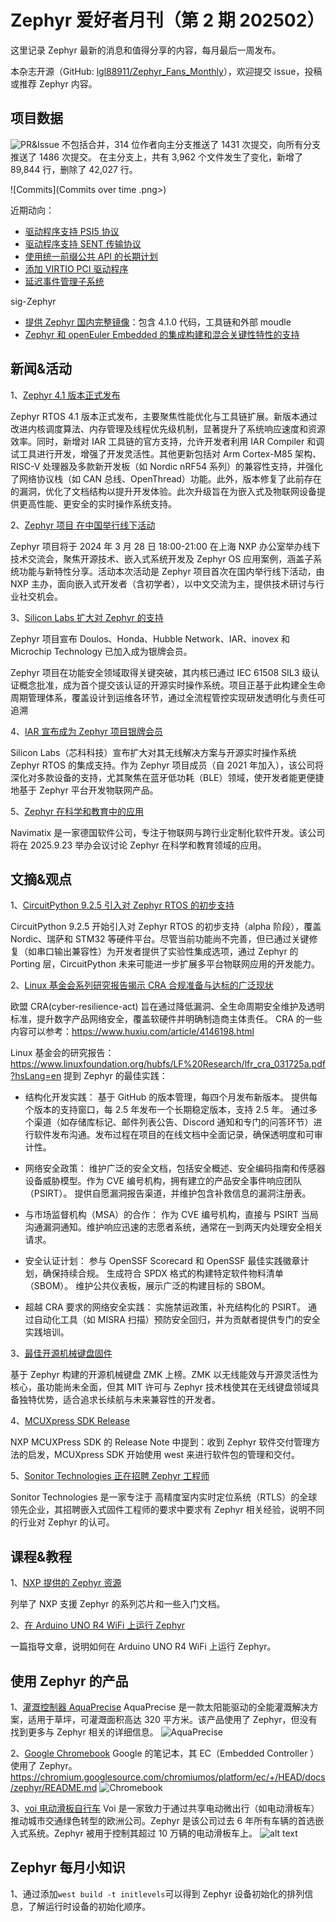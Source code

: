 # Zephyr 爱好者月刊（第 2 期 202502）

这里记录 Zephyr 最新的消息和值得分享的内容，每月最后一周发布。

本杂志开源（GitHub: [lgl88911/Zephyr_Fans_Monthly](https://github.com/lgl88911/Zephyr_Fans_Monthly)），欢迎提交 issue，投稿或推荐 Zephyr 内容。

## 项目数据

![PR&Issue](pr_issue.png)
不包括合并，314 位作者向主分支推送了 1431 次提交，向所有分支推送了 1486 次提交。
在主分支上，共有 3,962 个文件发生了变化，新增了 89,844 行，删除了 42,027 行。

![Commits](Commits over time .png>)

近期动向：
- [驱动程序支持 PSI5 协议](https://github.com/zephyrproject-rtos/zephyr/issues/83982)
- [驱动程序支持 SENT 传输协议](https://github.com/zephyrproject-rtos/zephyr/issues/83983)
- [使用统一前缀公共 API 的长期计划](https://github.com/zephyrproject-rtos/zephyr/issues/64627)
- [添加 VIRTIO PCI 驱动程序](https://github.com/zephyrproject-rtos/zephyr/pull/83892)
- [延迟事件管理子系统](https://github.com/zephyrproject-rtos/zephyr/pull/83592)

sig-Zephyr
- [提供 Zephyr 国内完整镜像](https://gitee.com/src-openeuler/zephyr/tree/mirror/)：包含 4.1.0 代码，工具链和外部 moudle
- [Zephyr 和 openEuler Embedded 的集成构建和混合关键性特性的支持](https://gitee.com/openeuler/yocto-meta-openeuler/pulls/2509)

## 新闻&活动

1、[Zephyr 4.1 版本正式发布](https://zephyrproject.org/zephyr-rtos-4-1-is-available/)

Zephyr RTOS 4.1 版本正式发布，主要聚焦性能优化与工具链扩展。新版本通过改进内核调度算法、内存管理及线程优先级机制，显著提升了系统响应速度和资源效率。同时，新增对 IAR 工具链的官方支持，允许开发者利用 IAR Compiler 和调试工具进行开发，增强了开发灵活性。其他更新包括对 Arm Cortex-M85 架构、RISC-V 处理器及多款新开发板（如 Nordic nRF54 系列）的兼容性支持，并强化了网络协议栈（如 CAN 总线、OpenThread）功能。此外，版本修复了此前存在的漏洞，优化了文档结构以提升开发体验。此次升级旨在为嵌入式及物联网设备提供更高性能、更安全的实时操作系统支持。

2、[Zephyr 项目 在中国举行线下活动](https://www.zephyrproject.org/event/zephyr-project-meetup-shanghai-china/)

Zephyr 项目将于 2024 年 3 月 28 日 18:00-21:00 在上海 NXP 办公室举办线下技术交流会，聚焦开源技术、嵌入式系统开发及 Zephyr OS 应用案例，涵盖子系统功能与新特性分享。活动本次活动是 Zephyr 项目首次在国内举行线下活动，由 NXP 主办，面向嵌入式开发者（含初学者），以中文交流为主，提供技术研讨与行业社交机会。

3、[Silicon Labs 扩大对 Zephyr 的支持](https://www.silabs.com/blog/silicon-labs-expands-support-for-zephyr-project)

Zephyr 项目宣布 Doulos、Honda、Hubble Network、IAR、inovex 和 Microchip Technology 已加入成为银牌会员。

Zephyr 项目在功能安全领域取得关键突破，其内核已通过 IEC 61508 SIL3 级认证概念批准，成为首个提交该认证的开源实时操作系统。项目正基于此构建全生命周期管理体系，覆盖设计到运维各环节，通过全流程管控实现研发透明化与责任可追溯

4、[IAR 宣布成为 Zephyr 项目银牌会员](https://www.iar.com/dev-dynamic-custom-objects/iar-joins-zephyr-project-as-a-silver-member-strengthening-its-commitment-to-open-source-collaboration)

Silicon Labs（芯科科技）宣布扩大对其无线解决方案与开源实时操作系统 Zephyr RTOS 的集成支持。作为 Zephyr 项目成员（自 2021 年加入），该公司将深化对多款设备的支持，尤其聚焦在蓝牙低功耗（BLE）领域，使开发者能更便捷地基于 Zephyr 平台开发物联网产品。

5、[Zephyr 在科学和教育中的应用](https://www.zephyr-sceduconf.org/en)

Navimatix 是一家德国软件公司，专注于物联网与跨行业定制化软件开发。该公司将在 2025.9.23 举办会议讨论 Zephyr 在科学和教育领域的应用。

## 文摘&观点

1、[CircuitPython 9.2.5 引入对 ​Zephyr RTOS 的初步支持](https://blog.adafruit.com/2025/03/18/circuitpython-9-2-5-released/)

CircuitPython 9.2.5 开始引入对 ​Zephyr RTOS 的初步支持（alpha 阶段），覆盖 Nordic、瑞萨和 STM32 等硬件平台。尽管当前功能尚不完善，但已通过关键修复（如串口输出兼容性）为开发者提供了实验性集成选项，通过 Zephyr 的 Porting 层，CircuitPython 未来可能进一步扩展多平台物联网应用的开发能力。

2、[Linux 基金会系列研究报告揭示 CRA 合规准备与达标的广泛现状](https://openssf.org/press-release/2025/03/18/linux-foundation-research-reports-reveal-wide-spectrum-for-cyber-resilience-act-readiness-and-compliance/)

欧盟 CRA(cyber-resilience-act) 旨在通过降低漏洞、全生命周期安全维护及透明标准，提升数字产品网络安全，覆盖软硬件并明确制造商主体责任。
CRA 的一些内容可以参考：https://www.huxiu.com/article/4146198.html

Linux 基金会的研究报告：https://www.linuxfoundation.org/hubfs/LF%20Research/lfr_cra_031725a.pdf?hsLang=en 提到 Zephyr 的最佳实践：

- 结构化开发实践：
基于 GitHub 的版本管理，每四个月发布新版本。 提供每个版本的支持窗口，每 2.5 年发布一个长期稳定版本，支持 2.5 年。 通过多个渠道（如存储库标记、邮件列表公告、Discord 通知和专门的问答环节）进行软件发布沟通。发布过程在项目的在线文档中全面记录，确保透明度和可审计性。

- 网络安全政策：
维护广泛的安全文档，包括安全概述、安全编码指南和传感器设备威胁模型。作为 CVE 编号机构，拥有建立的产品安全事件响应团队（PSIRT）。 提供自愿漏洞报告渠道，并维护包含补救信息的漏洞注册表。

- 与市场监督机构（MSA）的合作： 
作为 CVE 编号机构，直接与 PSIRT 当局沟通漏洞通知。维护响应迅速的志愿者系统，通常在一到两天内处理安全相关请求。

- 安全认证计划：
参与 OpenSSF Scorecard 和 OpenSSF 最佳实践徽章计划，确保持续合规。 生成符合 SPDX 格式的构建特定软件物料清单（SBOM）。 维护公共仪表板，展示广泛的构建目标的 SBOM。 
​
- 超越 CRA 要求的网络安全实践：
实施禁运政策，补充结构化的 PSIRT。 通过自动化工具（如 MISRA 扫描）预防安全回归，并为贡献者提供专门的安全实践培训。

3、[最佳开源机械键盘固件](https://www.xda-developers.com/best-open-source-firmwares-custom-mechanical-keyboard/)

基于 Zephyr 构建的开源机械键盘 ZMK 上榜。ZMK 以无线能效与开源灵活性为核心，虽功能尚未全面，但其 MIT 许可与 Zephyr 技术栈使其在无线键盘领域具备独特优势，适合追求长续航与未来兼容性的开发者。

4、[MCUXpress SDK Release](https://mcuxpresso.nxp.com/mcuxsdk/latest/html/introduction/README.html)

NXP MCUXPress SDK 的 Release Note 中提到：收到 Zephyr 软件交付管理方法的启发，MCUXpress SDK 开始使用 west 来进行软件包的管理和交付。

5、[Sonitor Technologies 正在招聘 Zephyr 工程师](https://arbeidsplassen.nav.no/stillinger/stilling/5ca9cbe1-0e19-499e-a0a4-f6f3e6936bcc)

Sonitor Technologies 是一家专注于 ​高精度室内实时定位系统（RTLS）​ 的全球领先企业，其招聘嵌入式固件工程师的要求中要求有 Zephyr 相关经验，说明不同的行业对 Zephyr 的认可。

## 课程&教程

1、[NXP 提供的 Zephyr 资源](https://www.nxp.com.cn/design/design-center/software/embedded-software/zephyr-os-for-edge-connected-devices:ZEPHYR-OS-EDGE)

列举了 NXP 支援 Zephyr 的系列芯片和一些入门文档。

2、[在 Arduino UNO R4 WiFi 上运行 Zephyr](https://leonardocavagnis.medium.com/getting-started-with-zephyr-os-on-arduino-5b87a7ccbf4c)

一篇指导文章，说明如何在 Arduino UNO R4 WiFi 上运行 Zephyr。

## 使用 Zephyr 的产品

1、[灌溉控制器 AquaPrecise](https://www.zephyrproject.org/portfolio/gardena-aquaprecise/)
AquaPrecise 是一款太阳能驱动的全能灌溉解决方案，适用于草坪，可灌溉面积高达 320 平方米。该产品使用了 Zephyr，但没有找到更多与 Zephyr 相关的详细信息。
![AquaPrecise](AquaPrecise.png)

2、[Google Chromebook](https://www.zephyrproject.org/portfolio/google-chromebook/)
Google 的笔记本，其 EC（Embedded Controller ）使用了 Zephyr。https://chromium.googlesource.com/chromiumos/platform/ec/+/HEAD/docs/zephyr/README.md
![Chromebook](Chromebook.png)

3、[voi 电动滑板自行车](https://www.zephyrproject.org/portfolio/voiager-v4-v5-v7-and-v8-scooters/)
Voi 是一家致力于通过共享电动微出行（如电动滑板车）推动城市交通绿色转型的欧洲公司。Zephyr 是该公司过去 6 年所有车辆的首选嵌入式系统。Zephyr 被用于控制其超过 10 万辆的电动滑板车上。
![alt text](voi.png)

## Zephyr 每月小知识

1、通过添加`west build -t initlevels`可以得到 Zephyr 设备初始化的排列信息，了解运行时设备的初始化顺序。
